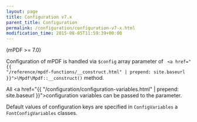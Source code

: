 ```yaml
---
layout: page
title: Configuration v7.x
parent_title: Configuration
permalink: /configuration/configuration-v7-x.html
modification_time: 2015-08-05T11:59:39+00:00
---
```


(mPDF >= 7.0)

Configuration of mPDF is handled via `$config` array parameter of <code>
<a href="{{ "/reference/mpdf-functions/__construct.html" | prepend: site.baseurl }}">\Mpdf\Mpdf::__construct()</a></code> method.

All <a href="{{ "/configuration/configuration-variables.html" | prepend: site.baseurl }}">configuration variables</a>
can be passed to the parameter.

Default values of configuration keys are specified in `ConfigVariables` a `FontConfigVariables` classes.
